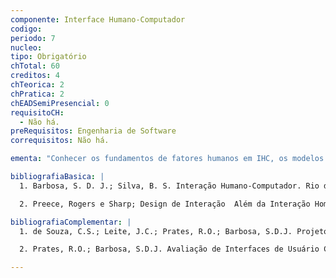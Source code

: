 ```yaml
---
componente: Interface Humano-Computador
codigo: 
periodo: 7
nucleo:
tipo: Obrigatório
chTotal: 60 
creditos: 4
chTeorica: 2 
chPratica: 2 
chEADSemiPresencial: 0
requisitoCH:
  - Não há.
preRequisitos: Engenharia de Software
correquisitos: Não há.

ementa: "Conhecer os fundamentos de fatores humanos em IHC, os modelos mentais (metáforas), os paradigmas de IHC (engenharia semiótica e cognitiva) e os métodos, técnicas, suporte e avaliação de design de interação."

bibliografiaBasica: |
  1. Barbosa, S. D. J.; Silva, B. S. Interação Humano-Computador. Rio de Janeiro: Elservier, 2010.

  2. Preece, Rogers e Sharp; Design de Interação  Além da Interação Homem-computador. São Paulo: Bookman, 2005.

bibliografiaComplementar: |
  1. de Souza, C.S.; Leite, J.C.; Prates, R.O.; Barbosa, S.D.J. Projeto de Interfaces de Usuário: perspectivas cognitivas e semióticas. Jornada de Atualização em Informática (JAI), Congresso da SBC, 1999.

  2. Prates, R.O.; Barbosa, S.D.J. Avaliação de Interfaces de Usuário Conceitos e Métodos. Jornada de Atualização em Informática (JAI), XXIII Congresso da SBC, 2003.

---
```

